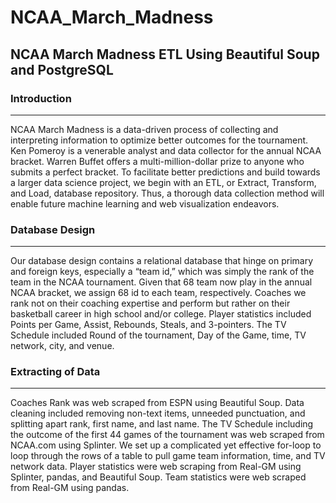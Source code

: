 # NCAA_March_Madness

## NCAA March Madness ETL Using Beautiful Soup and PostgreSQL

### Introduction
---

NCAA March Madness is a data-driven process of collecting and 
interpreting information to optimize better outcomes for the tournament. 
Ken Pomeroy is a venerable analyst and data collector for the annual NCAA 
bracket. Warren Buffet offers a multi-million-dollar prize to anyone who 
submits a perfect bracket. To facilitate better predictions and build towards 
a larger data science project, we begin with an ETL, or Extract, Transform, 
and Load, database repository. Thus, a thorough data collection method will 
enable future machine learning and web visualization endeavors.

### Database Design
---

Our database design contains a relational database that hinge on primary and 
foreign keys, especially a “team id,” which was simply the rank of the team in 
the NCAA tournament. Given that 68 team now play in the annual NCAA bracket, 
we assign 68 id to each team, respectively. Coaches we rank not on their coaching 
expertise and perform but rather on their basketball career in high school 
and/or college. Player statistics included Points per Game, Assist, Rebounds, 
Steals, and 3-pointers. The TV Schedule included Round of the tournament, 
Day of the Game, time, TV network, city, and venue. 

### Extracting of Data
---

Coaches Rank was web scraped from ESPN using Beautiful Soup. 
Data cleaning included removing non-text items, unneeded punctuation, 
and splitting apart rank, first name, and last name. The TV Schedule 
including the outcome of the first 44 games of the tournament was web 
scraped from NCAA.com using Splinter. We set up a complicated yet effective 
for-loop to loop through the rows of a table to pull game team information, 
time, and TV network data. Player statistics were web scraping from Real-GM 
using Splinter, pandas, and Beautiful Soup. Team statistics were web scraped 
from Real-GM using pandas. 
